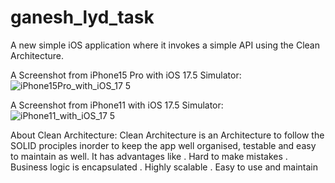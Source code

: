 # ganesh_lyd_task
A new simple iOS application where it invokes a simple API using the Clean Architecture. 

A Screenshot from iPhone15 Pro with iOS 17.5 Simulator:
![iPhone15Pro_with_iOS_17 5](https://github.com/user-attachments/assets/a114b1b1-3b65-45ae-837a-cc9bf215f952)

A Screenshot from iPhone11 with iOS 17.5 Simulator:
![iPhone11_with_iOS_17 5](https://github.com/user-attachments/assets/17083a6b-ded5-4e6f-a170-e82ff0079519)


About Clean Architecture:
  Clean Architecture is an Architecture to follow the SOLID prociples inorder to keep the app well organised, testable and easy to maintain as well. It has advantages like 
    . Hard to make mistakes
    . Business logic is encapsulated
    . Highly scalable
    . Easy to use and maintain
